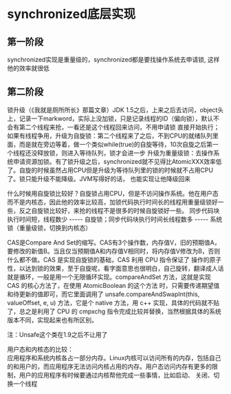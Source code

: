 # synchronized底层实现

## 第一阶段
synchronized实现是重量级的，synchronized都是要找操作系统去申请锁, 这样他的效率就很低

## 第二阶段
锁升级（《我就是厕所所长》那篇文章）JDK 1.5之后，上来之后去访问，object头上，记录一下markword，实际上没加锁，只是记录线程的ID（偏向锁），默认不会有第二个线程来抢，一看还是这个线程回来访问，不用申请锁
直接开始执行；如果有线程争用，升级为自旋锁：第二个线程来了之后，不到CPU的就绪队列里面，而是就在旁边等着，做一个类似while(true)的自旋等待，10次自旋之后第一个线程还没释放锁，则进入等待队列，锁才会进一步
升级为重量级锁：去操作系统申请资源加锁。有了锁升级之后，synchronized就不见得比AtomicXXX效率低了。自旋的时候虽然占用CPU但是升级为等待队列里的锁的时候就不占用CPU了。锁只能升级不能降级。JVM写得好的话，
也能实现让他降级回来  

什么时候用自旋锁比较好？自旋锁占用CPU，但是不访问操作系统。他在用户态而不是内核态，因此他的效率比较高，加锁代码执行时间长的线程用重量级锁好一些，反之自旋锁比较好，来抢的线程不是很多的时候自旋锁好一些。
同步代码块执行时间短，线程数少 ----- 自旋锁；同步代码块执行时间长线程数多 ----- 系统锁（重量级锁，切换到内核态）

CAS是Compare And Set的缩写。CAS有3个操作数，内存值V，旧的预期值A，要修改的新值B。当且仅当预期值A和内存值V相同时，将内存值V修改为B，否则什么都不做。CAS 是实现自旋锁的基础，CAS 利用 CPU 指令保证了
操作的原子性，以达到锁的效果，至于自旋呢，看字面意思也很明白，自己旋转，翻译成人话就是循环，一般是用一个无限循环实现。compareAndSet 方法，这就是实现 CAS 的核心方法了，在使用 AtomicBoolean 的这个方法
时，只需要传递期望值和待更新的值即可，而它里面调用了 unsafe.compareAndSwapInt(this, valueOffset, e, u) 方法，它是个 native 方法，用 c++ 实现，具体的代码就不贴了，总之是利用了 CPU 的 cmpxchg 
指令完成比较并替换，当然根据具体的系统版本不同，实现起来也有所区别。  

注：Unsafe这个类在1.9之后不让用了  

用户态和内核态的比较：  
应用程序和系统内核各占一部分内存。Linux内核可以访问所有的内存，包括自己的和用户的，而应用程序无法访问内核占用的内存。用户态访问内存有更多的限制，用户的应用程序有时候要通过内核帮他完成一些事情，比如启动、
关闭、切换一个线程